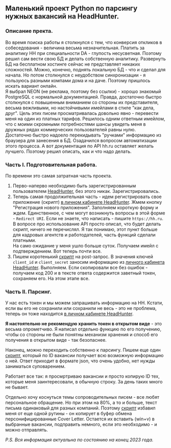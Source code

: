 ## Маленький проект Python по парсингу нужных вакансий на HeadHunter.

### Описание пректа.

Во время поиска работы я столкнулся с тем, что конверсия откликов в собеседования - величина весьма незначительная. Платить за аналитику HH при специальности DA - глупость несусветная. Поэтому решил сам вести свою БД и делать собственную аналитику. Развернуть БД на бесплатном хостинге сейчас не представляет никаких сложностей. Можно, конечно, поднять локальную БД - что и сделал для начала. Но потом столкнулся с неудобством синхронизации - я пользуюсь разными компами дома и на даче. Поэтому пришлось искать вариант онлайн. 
<br>Я выбрал NEON (не реклама, поэтому без ссылки) - хорошо знакомый PostgreSQL с нормальной документацией. Правда, достаточно быстро столкнулся с повышенным вниманием со стороны их представителя, весьма вежливыми, но настойчивыми имейлами в стиле "как дела, друг". Цель этих писем просматривалась довольно явно - перевести меня на один из платных тарифов. Решилось одним ответным имейлом, что с моими скромными потребностями шансы увидеть меня в дружных рядах коммерческих пользователей равны нулю.
<br>Достаточно быстро надоело перекидывать "ручками" информацию из браузера для занесения в БД. Озадачился вопросом автоматизации этого процесса. А вот документация по API hh.ru оставляет желать лучшего. Поэтому решил описать, как и что надо делать.

### Часть I. Подготовительная работа.

По времени это самая затратная часть проекта.

1.  Перво-наперво необходимо быть зарегистрированным пользователем <a href="https://hh.ru/">HeadHunter</a>, без этого никак. Зарегистрировались.
2.  Теперь самая продолжительная часть - идем регистрировать свое приложение (скрипт) <a href="https://dev.hh.ru/admin">в личном кабинете HeadHunter</a>. Жмем кнопку "Регистрация нового приложения". Заполняем короткую форму и ждем. Единственное, с чем могут возникнуть вопросы в этой форме - `Redirect URI`. Если не знаете, что написать - пишите `https://hh.ru`.<br>В вопросе про использование API просто описал, что будет делать скрипт, ничего не перечислял. Я так понимаю, этот пункт больше для кадровых агентств и работодателей, часть функций сделали платными.<br>На само ожидание у меня ушло больше суток. Получаем имейл с подтверждением. Вот теперь почти все.
4.  Пишем коротенький <a href="https://github.com/ML-rus/ML_projects/blob/main/HeadHunter/Get_hh_token_from_server.ipynb">скрипт</a> на post-запрос. В значения ключей `client_id` и `client_secret` заносим информацию из <a href="https://dev.hh.ru/admin">личного кабинета HeadHunter</a>. Выполняем. Если скопировали все без ошибок - получаем код 200 и в тексте ответа содержится заветный токен, сохраняем его. На этом этапе все.

### Часть II. Парсинг.

У нас есть токен и мы можем запрашивать информацию на HH. Кстати, если вы его не сохранили или сохранили не весь - это не проблема, теперь он тоже находится <a href="https://dev.hh.ru/admin">в личном кабинете HeadHunter</a>.

<b>Я настоятельно не рекомендую хранить токен в открытом виде</b> - это весьма опрометчиво. Я написал отдельно функцию по его получению, чтобы со стороны не были понятны механизм хранения и способ его получения в открытом виде - так безопаснее.

Наконец, можно переходить собственно к парсингу. Пишем еще один <a href="https://github.com/ML-rus/ML_projects/blob/main/HeadHunter/My_hh.ipynb">скрипт</a>, который по ID вакансии получает всю возможную информацию о ней. Ответ приходит в формате json, что очень удобно, нет нужды заниматься суповарением.

Работает все так: я просмртриваю вакансии и просто копирую ID тех, которые меня заинтересовали, в обычную строку. За день таких много не бывает.

Отдельно хочу коснуться темы сопроводительных писем - все любят персональное обращение. Но при этом на 80%, а то и больше, текст письма одинаковый для разных компаний. Поэтому <a href="https://github.com/ML-rus/ML_projects/blob/main/HeadHunter/My_hh.ipynb">скрипт</a> избавил меня от еще одной рутины - он копирует в буфер обмена персонифицированные Cover Letter. Остается их вставить (win+v) в выбранные вакансии, подправить немного, если это необходимо - и можно отправлять.

<i>P.S. Вся информация актуальна по состоянию на конец 2023 года.</i>
